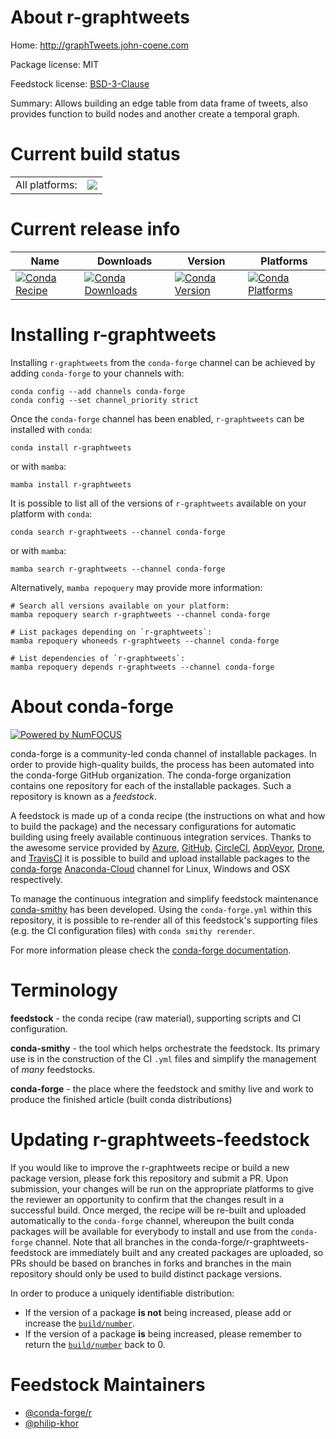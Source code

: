 About r-graphtweets
===================

Home: http://graphTweets.john-coene.com

Package license: MIT

Feedstock license: [BSD-3-Clause](https://github.com/conda-forge/r-graphtweets-feedstock/blob/main/LICENSE.txt)

Summary: Allows building an edge table from data frame of tweets, also provides function to build nodes and another create a temporal graph.

Current build status
====================


<table><tr><td>All platforms:</td>
    <td>
      <a href="https://dev.azure.com/conda-forge/feedstock-builds/_build/latest?definitionId=2457&branchName=main">
        <img src="https://dev.azure.com/conda-forge/feedstock-builds/_apis/build/status/r-graphtweets-feedstock?branchName=main">
      </a>
    </td>
  </tr>
</table>

Current release info
====================

| Name | Downloads | Version | Platforms |
| --- | --- | --- | --- |
| [![Conda Recipe](https://img.shields.io/badge/recipe-r--graphtweets-green.svg)](https://anaconda.org/conda-forge/r-graphtweets) | [![Conda Downloads](https://img.shields.io/conda/dn/conda-forge/r-graphtweets.svg)](https://anaconda.org/conda-forge/r-graphtweets) | [![Conda Version](https://img.shields.io/conda/vn/conda-forge/r-graphtweets.svg)](https://anaconda.org/conda-forge/r-graphtweets) | [![Conda Platforms](https://img.shields.io/conda/pn/conda-forge/r-graphtweets.svg)](https://anaconda.org/conda-forge/r-graphtweets) |

Installing r-graphtweets
========================

Installing `r-graphtweets` from the `conda-forge` channel can be achieved by adding `conda-forge` to your channels with:

```
conda config --add channels conda-forge
conda config --set channel_priority strict
```

Once the `conda-forge` channel has been enabled, `r-graphtweets` can be installed with `conda`:

```
conda install r-graphtweets
```

or with `mamba`:

```
mamba install r-graphtweets
```

It is possible to list all of the versions of `r-graphtweets` available on your platform with `conda`:

```
conda search r-graphtweets --channel conda-forge
```

or with `mamba`:

```
mamba search r-graphtweets --channel conda-forge
```

Alternatively, `mamba repoquery` may provide more information:

```
# Search all versions available on your platform:
mamba repoquery search r-graphtweets --channel conda-forge

# List packages depending on `r-graphtweets`:
mamba repoquery whoneeds r-graphtweets --channel conda-forge

# List dependencies of `r-graphtweets`:
mamba repoquery depends r-graphtweets --channel conda-forge
```


About conda-forge
=================

[![Powered by
NumFOCUS](https://img.shields.io/badge/powered%20by-NumFOCUS-orange.svg?style=flat&colorA=E1523D&colorB=007D8A)](https://numfocus.org)

conda-forge is a community-led conda channel of installable packages.
In order to provide high-quality builds, the process has been automated into the
conda-forge GitHub organization. The conda-forge organization contains one repository
for each of the installable packages. Such a repository is known as a *feedstock*.

A feedstock is made up of a conda recipe (the instructions on what and how to build
the package) and the necessary configurations for automatic building using freely
available continuous integration services. Thanks to the awesome service provided by
[Azure](https://azure.microsoft.com/en-us/services/devops/), [GitHub](https://github.com/),
[CircleCI](https://circleci.com/), [AppVeyor](https://www.appveyor.com/),
[Drone](https://cloud.drone.io/welcome), and [TravisCI](https://travis-ci.com/)
it is possible to build and upload installable packages to the
[conda-forge](https://anaconda.org/conda-forge) [Anaconda-Cloud](https://anaconda.org/)
channel for Linux, Windows and OSX respectively.

To manage the continuous integration and simplify feedstock maintenance
[conda-smithy](https://github.com/conda-forge/conda-smithy) has been developed.
Using the ``conda-forge.yml`` within this repository, it is possible to re-render all of
this feedstock's supporting files (e.g. the CI configuration files) with ``conda smithy rerender``.

For more information please check the [conda-forge documentation](https://conda-forge.org/docs/).

Terminology
===========

**feedstock** - the conda recipe (raw material), supporting scripts and CI configuration.

**conda-smithy** - the tool which helps orchestrate the feedstock.
                   Its primary use is in the construction of the CI ``.yml`` files
                   and simplify the management of *many* feedstocks.

**conda-forge** - the place where the feedstock and smithy live and work to
                  produce the finished article (built conda distributions)


Updating r-graphtweets-feedstock
================================

If you would like to improve the r-graphtweets recipe or build a new
package version, please fork this repository and submit a PR. Upon submission,
your changes will be run on the appropriate platforms to give the reviewer an
opportunity to confirm that the changes result in a successful build. Once
merged, the recipe will be re-built and uploaded automatically to the
`conda-forge` channel, whereupon the built conda packages will be available for
everybody to install and use from the `conda-forge` channel.
Note that all branches in the conda-forge/r-graphtweets-feedstock are
immediately built and any created packages are uploaded, so PRs should be based
on branches in forks and branches in the main repository should only be used to
build distinct package versions.

In order to produce a uniquely identifiable distribution:
 * If the version of a package **is not** being increased, please add or increase
   the [``build/number``](https://docs.conda.io/projects/conda-build/en/latest/resources/define-metadata.html#build-number-and-string).
 * If the version of a package **is** being increased, please remember to return
   the [``build/number``](https://docs.conda.io/projects/conda-build/en/latest/resources/define-metadata.html#build-number-and-string)
   back to 0.

Feedstock Maintainers
=====================

* [@conda-forge/r](https://github.com/conda-forge/r/)
* [@philip-khor](https://github.com/philip-khor/)

